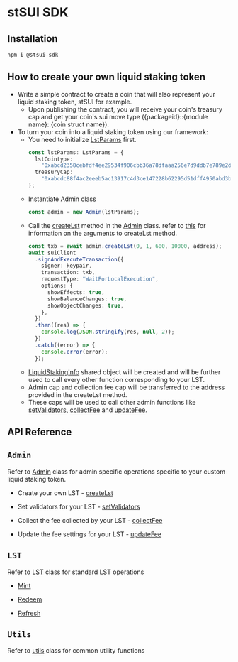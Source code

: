 # stSUI SDK

## Installation

```bash
npm i @stsui-sdk
```

## How to create your own liquid staking token

- Write a simple contract to create a coin that will also represent your liquid staking token, stSUI for example.
  - Upon publishing the contract, you will receive your coin's treasury cap and get your coin's sui move type ({packageid}::{module name}::{coin struct name}).
- To turn your coin into a liquid staking token using our framework:
  - You need to initialize [LstParams](https://alphafitech.github.io/stsui-sdk/types/LstParams.html) first.
    ```typescript
    const lstParams: LstParams = {
      lstCointype:
        "0xabcd2358cebfdf4ee29534f906cbb36a78dfaaa256e7d9ddb7e789e2dd8abcd::demo::DEMO", // your LST's move type
      treasuryCap:
        "0xabcdc88f4ac2eeeb5ac13917c4d3ce147228b62295d51dff4950abd3bb4cabcd", // object id of your treasury cap
    };
    ```
  - Instantiate Admin class
    ```typescript
    const admin = new Admin(lstParams);
    ```
  - Call the [createLst](https://alphafitech.github.io/stsui-sdk/classes/Admin.html#createlst) method in the [Admin](https://alphafitech.github.io/stsui-sdk/classes/Admin.html) class.
    refer to [this](https://alphafitech.github.io/stsui-sdk/classes/Admin.html#createlst) for information on the arguments to createLst method.
    ```typescript
    const txb = await admin.createLst(0, 1, 600, 10000, address);
    await suiClient
      .signAndExecuteTransaction({
        signer: keypair,
        transaction: txb,
        requestType: "WaitForLocalExecution",
        options: {
          showEffects: true,
          showBalanceChanges: true,
          showObjectChanges: true,
        },
      })
      .then((res) => {
        console.log(JSON.stringify(res, null, 2));
      })
      .catch((error) => {
        console.error(error);
      });
    ```
  - [LiquidStakingInfo](https://alphafitech.github.io/stsui-sdk/types/LiquidStakingInfo.html) shared object will be created and will be further used to call every other function corresponding to your LST.
  - Admin cap and collection fee cap will be transferred to the address provided in the createLst method.
  - These caps will be used to call other admin functions like [setValidators](https://alphafitech.github.io/stsui-sdk/classes/Admin.html#setvalidators), [collectFee](https://alphafitech.github.io/stsui-sdk/classes/Admin.html#createlst) and [updateFee](https://alphafitech.github.io/stsui-sdk/classes/Admin.html#updatefee).

## API Reference

## `Admin`

Refer to [Admin](https://alphafitech.github.io/stsui-sdk/classes/Admin.html) class for admin specific operations specific to your custom liquid staking token.

- Create your own LST - [createLst](https://alphafitech.github.io/stsui-sdk/classes/Admin.html#createlst)

- Set validators for your LST - [setValidators](https://alphafitech.github.io/stsui-sdk/classes/Admin.html#setvalidators)

- Collect the fee collected by your LST - [collectFee](https://alphafitech.github.io/stsui-sdk/classes/Admin.html#collectfee)

- Update the fee settings for your LST - [updateFee](https://alphafitech.github.io/stsui-sdk/classes/Admin.html#updatefee)

## `LST`

Refer to [LST](https://alphafitech.github.io/stsui-sdk/classes/LST.html) class for standard LST operations

- [Mint](https://alphafitech.github.io/stsui-sdk/classes/LST.html#mint)

- [Redeem](https://alphafitech.github.io/stsui-sdk/classes/LST.html#redeem)

- [Refresh](https://alphafitech.github.io/stsui-sdk/classes/LST.html#redeem)

## `Utils`

Refer to [utils](https://alphafitech.github.io/stsui-sdk/classes/Utils.html) class for common utility functions

